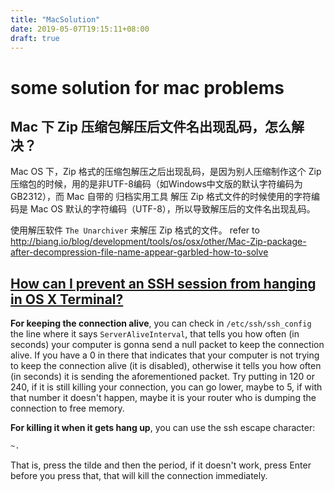 ```yaml
---
title: "MacSolution"
date: 2019-05-07T19:15:11+08:00
draft: true
---
```


# some solution for mac problems

## Mac 下 Zip 压缩包解压后文件名出现乱码，怎么解决？
Mac OS 下，Zip 格式的压缩包解压之后出现乱码，是因为别人压缩制作这个 Zip 压缩包的时候，用的是非UTF-8编码（如Windows中文版的默认字符编码为 GB2312），而 Mac 自带的 归档实用工具 解压 Zip 格式文件的时候使用的字符编码是 Mac OS 默认的字符编码（UTF-8），所以导致解压后的文件名出现乱码。

使用解压软件 `The Unarchiver` 来解压 Zip 格式的文件。
refer to <http://biang.io/blog/development/tools/os/osx/other/Mac-Zip-package-after-decompression-file-name-appear-garbled-how-to-solve>

## [How can I prevent an SSH session from hanging in OS X Terminal?](https://apple.stackexchange.com/questions/36690/how-can-i-prevent-an-ssh-session-from-hanging-in-os-x-terminal)

__For keeping the connection alive__, you can check in `/etc/ssh/ssh_config` the line where it says `ServerAliveInterval`, that tells you how often (in seconds) your computer is gonna send a null packet to keep the connection alive. If you have a 0 in there that indicates that your computer is not trying to keep the connection alive (it is disabled), otherwise it tells you how often (in seconds) it is sending the aforementioned packet. Try putting in 120 or 240, if it is still killing your connection, you can go lower, maybe to 5, if with that number it doesn't happen, maybe it is your router who is dumping the connection to free memory.

__For killing it when it gets hang up__, you can use the ssh escape character:

```sh
~.
```
That is, press the tilde and then the period, if it doesn't work, press Enter before you press that, that will kill the connection immediately.
